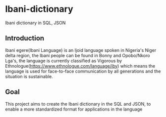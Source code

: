 # Ibani-dictionary
Ibani dictionary in SQL, JSON

## Introduction
Ibani egere(Ibani Language) is an Ijoid language spoken in Nigeria's Niger delta region, the Ibani people can be found in Bonny and Opobo/Nkoro Lga's, the language is currently classified as Vigorous by Ethnologue(https://www.ethnologue.com/language/iby) which means the language is used for face-to-face communication by all generations and the situation is sustainable.

## Goal
This project aims to create the Ibani dictionary in the SQL and JSON, to enable a more standardized format for applications in the language
